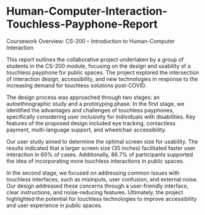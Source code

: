 # Human-Computer-Interaction-Touchless-Payphone-Report
Coursework Overview: CS-200 – Introduction to Human-Computer Interaction

This report outlines the collaborative project undertaken by a group of students in the CS-200 module, focusing on the design and usability of a touchless payphone for public spaces. The project explored the intersection of interaction design, accessibility, and new technologies in response to the increasing demand for touchless solutions post-COVID.

The design process was approached through two stages: an autoethnographic study and a prototyping phase. In the first stage, we identified the advantages and challenges of touchless payphones, specifically considering user inclusivity for individuals with disabilities. Key features of the proposed design included eye tracking, contactless payment, multi-language support, and wheelchair accessibility.

Our user study aimed to determine the optimal screen size for usability. The results indicated that a larger screen size (35 inches) facilitated faster user interaction in 60% of cases. Additionally, 86.7% of participants supported the idea of incorporating more touchless interactions in public spaces.

In the second stage, we focused on addressing common issues with touchless interfaces, such as misinputs, user confusion, and external noise. Our design addressed these concerns through a user-friendly interface, clear instructions, and noise-reducing features. Ultimately, the project highlighted the potential for touchless technologies to improve accessibility and user experience in public spaces.

